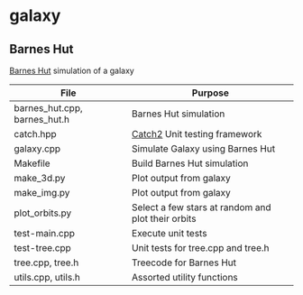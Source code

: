 # galaxy

## Barnes Hut

[Barnes Hut](https://en.wikipedia.org/wiki/Barnes%E2%80%93Hut_simulation) simulation of a galaxy

| File | Purpose |
|--------------------------|---------------------------------------------------------------------|
| barnes_hut.cpp, barnes_hut.h | Barnes Hut simulation |
| catch.hpp | [Catch2](https://github.com/catchorg/Catch2) Unit testing framework |
| galaxy.cpp | Simulate Galaxy using Barnes Hut|
| Makefile | Build Barnes Hut simulation |
| make_3d.py | Plot output from galaxy |
| make_img.py | Plot output from galaxy |
| plot_orbits.py | Select a few stars at random and plot their orbits |
| test-main.cpp | Execute unit tests|
| test-tree.cpp | Unit tests for tree.cpp and tree.h |
| tree.cpp, tree.h | Treecode for Barnes Hut |
| utils.cpp, utils.h | Assorted utility functions|

